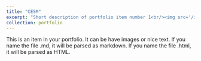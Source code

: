 ```yaml
---
title: "CESM"
excerpt: "Short description of portfolio item number 1<br/><img src='/images/heat_NOAA.png'>"
collection: portfolio
---
```


This is an item in your portfolio. It can be have images or nice text. If you name the file .md, it will be parsed as markdown. If you name the file .html, it will be parsed as HTML. 
